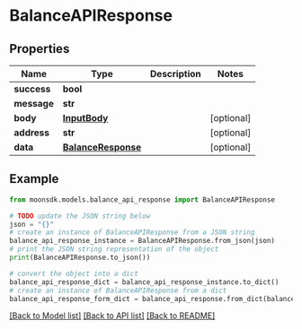 # BalanceAPIResponse

## Properties

| Name        | Type                                      | Description | Notes       |
| ----------- | ----------------------------------------- | ----------- | ----------- |
| **success** | **bool**                                  |             |             |
| **message** | **str**                                   |             |             |
| **body**    | [**InputBody**](InputBody.md)             |             | \[optional] |
| **address** | **str**                                   |             | \[optional] |
| **data**    | [**BalanceResponse**](BalanceResponse.md) |             | \[optional] |

## Example

```python
from moonsdk.models.balance_api_response import BalanceAPIResponse

# TODO update the JSON string below
json = "{}"
# create an instance of BalanceAPIResponse from a JSON string
balance_api_response_instance = BalanceAPIResponse.from_json(json)
# print the JSON string representation of the object
print(BalanceAPIResponse.to_json())

# convert the object into a dict
balance_api_response_dict = balance_api_response_instance.to_dict()
# create an instance of BalanceAPIResponse from a dict
balance_api_response_form_dict = balance_api_response.from_dict(balance_api_response_dict)
```

[\[Back to Model list\]](./#documentation-for-models) [\[Back to API list\]](./#documentation-for-api-endpoints) [\[Back to README\]](./)
